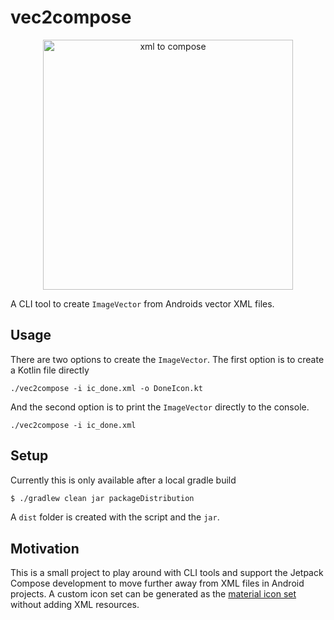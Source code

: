 # vec2compose

<p align=center>
<img width=400 src="https://user-images.githubusercontent.com/26793300/182098686-b0c5d225-5751-496d-88a2-ccaf49e48cc9.png" alt="xml to compose"/>
</p>


A CLI tool to create `ImageVector` from Androids vector XML files.

## Usage
There are two options to create the `ImageVector`. The first option is to create a Kotlin file
directly
```
./vec2compose -i ic_done.xml -o DoneIcon.kt
```
And the second option is to print the `ImageVector` directly to the console.
```
./vec2compose -i ic_done.xml
```

## Setup
Currently this is only available after a local gradle build
```bash
$ ./gradlew clean jar packageDistribution
```
A `dist` folder is created with the script and the `jar`.

## Motivation
This is a small project to play around with CLI tools and support the Jetpack Compose development to move further away from XML files in Android projects. A custom icon set can be generated as the [material icon set](https://cs.android.com/androidx/platform/frameworks/support/+/androidx-main:compose/material/material-icons-core/src/commonMain/kotlin/androidx/compose/material/icons/Icons.kt;l=65?q=Icons&sq=) without adding XML resources.
